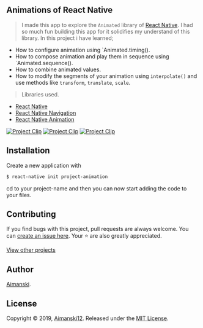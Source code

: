 ## Animations of React Native

> I made this app to explore the `Animated` library of [React Native](https://facebook.github.io/react-native/docs/animations). I had so much fun building this app for it solidifies my understand of this library. In this project i have learned;
  * How to configure animation using `Animated.timing().
  * How to compose animation and play them in sequence using `Animated.sequence().
  * How to combine animated values.
  * How to modify the segments of your animation using `interpolate()` and use methods like `transform`, `translate`, `scale`.
> Libraries used.
  * [React Native](https://facebook.github.io/react-native/docs/tutorial)
  * [React Native Navigation](https://reactnavigation.org/)
  * [React Native Animation](https://facebook.github.io/react-native/docs/animations)

<div float="left">
<a href="https://user-images.githubusercontent.com/32781697/55842214-1d365500-5af8-11e9-89a9-c422e9357ecb.gif"><img src="https://user-images.githubusercontent.com/32781697/55842214-1d365500-5af8-11e9-89a9-c422e9357ecb.gif" title="Project Clip" /></a>
<a href="https://user-images.githubusercontent.com/32781697/55842293-74d4c080-5af8-11e9-85e7-b0396796a4ed.gif"><img src="https://user-images.githubusercontent.com/32781697/55842293-74d4c080-5af8-11e9-85e7-b0396796a4ed.gif" title="Project Clip" /></a>
<a href="https://user-images.githubusercontent.com/32781697/55842329-a3529b80-5af8-11e9-9dca-5216d1483db4.gif"><img src="https://user-images.githubusercontent.com/32781697/55842329-a3529b80-5af8-11e9-9dca-5216d1483db4.gif" title="Project Clip" /></a>
</div>

</details>

## Installation

Create a new application with 
```bash
$ react-native init project-animation
```

cd to your project-name and then you can now start adding the code to your files.

## Contributing

If you find bugs with this project, pull requests are always welcome. You can [create an issue here](https://github.com/Aimanski12/MyReactNativeProjects/issues/new).
Your :star: are also greatly appreciated.

[View other projects](https://github.com/Aimanski12/MyReactNativeProjects)

## Author

[Aimanski](https://github.com/Aimanski12).

## License 

Copyright © 2019, [Aimanski12](https://github.com/Aimanski12).
Released under the [MIT License](LICENSE).
